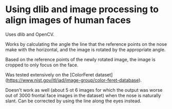 # Using dlib and image processing to align images of human faces #

Uses dlib and OpenCV.

Works by calculating the angle the line that the reference points on the nose make with the horizontal, and the image is rotated by the appropriate angle.

Based on the reference points of the newly rotated image, the image is cropped to only focus on the face.

Was tested extensively on the [ColorFeret dataset] (https://www.nist.gov/itl/iad/image-group/color-feret-database).

Doesn't work as well (about 5 ot 6 images for which the output was worse out of 3000 frontal face images in the dataset) when the nose is naturally slant.
Can be corrected by using the line along the eyes instead.
